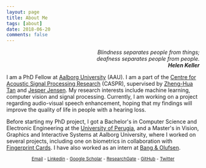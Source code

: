 ```yaml
---
layout: page
title: About Me
tags: [about]
date: 2018-06-20
comments: false
---
```




<p style="text-align: right"> <em>Blindness separates people from things;<br>deafness separates people from people.<br><strong>Helen Keller</strong></em> </p>


I am a PhD Fellow at [Aalborg University](https://www.en.aau.dk) (AAU). I am a part of the [Centre for Acoustic Signal Processing Research](http://caspr.es.aau.dk) (CASPR), supervised by [Zheng-Hua Tan](http://kom.aau.dk/~zt/) and [Jesper Jensen](http://kom.aau.dk/~jje/). My research interests include machine learning, computer vision and signal processing. Currently, I am working on a project regarding audio-visual speech enhancement, hoping that my findings will improve the quality of life in people with a hearing loss.

Before starting my PhD project, I got a Bachelor's in Computer Science and Electronic Engineering at the [University of Perugia](https://www.unipg.it/en/), and a Master's in Vision, Graphics and Interactive Systems at Aalborg University, where I worked on several projects, including one on biometrics in collaboration with [Fingerprint Cards](https://www.fingerprints.com). I have also worked as an intern at [Bang & Olufsen](https://www.bang-olufsen.com/en).



<p style="text-align: center"> <sub> <a href="mailto:danmi@es.aau.dk">Email</a> - <a href="https://www.linkedin.com/in/danielmichelsanti/Linkedin">Linkedin</a> - <a href="https://scholar.google.com/citations?user=Rk4O2mEAAAAJ">Google Scholar</a> - <a href="https://www.researchgate.net/profile/Daniel_Michelsanti">ResearchGate</a> - <a href="https://github.com/danmic">GitHub</a> - <a href="https://twitter.com/998match">Twitter</a> </sub> </p>

